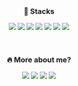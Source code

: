 <h3 align="center">📍 Stacks</h3>
<p align="center">
            <a href=""><img src="https://img.shields.io/badge/Python-3776AB?style=flat-square&logo=Python&logoColor=ffffff"/></a>
            <a href=""><img src="https://img.shields.io/badge/Java-007396?style=flat-square&logo=Java&logoColor=ffffff"/></a>
            <a href=""><img src="https://img.shields.io/badge/HTML5-E34F26?style=flat-square&logo=HTML5&logoColor=ffffff"/></a>
            <a href=""><img src="https://img.shields.io/badge/CSS3-1572B6?style=flat-square&logo=CSS3&logoColor=ffffff"/></a>
            <a href=""><img src="https://img.shields.io/badge/Django-092E20?style=flat-square&logo=Django&logoColor=ffffff"/></a>
            <a href=""><img src="https://img.shields.io/badge/Eclipse IDE-2C2255?style=flat-square&logo=Eclipse IDE&logoColor=ffffff"/></a>
            <a href=""><img src="https://img.shields.io/badge/PostgreSQL-4169E1?style=flat-square&logo=PostgreSQL&logoColor=ffffff"/></a>
</p>
<br>
<h3 align="center">🔥 More about me?</h3>
<p align="center">
            <a href="https://github.com/onmay16" target="_blank"><img src="https://img.shields.io/badge/GitHub-24282e?style=flat-square&logo=GitHub&logoColor=ffffff"/></a>
            <a href="https://www.linkedin.com/in/sugyeong-hong-01a04317a/" target="_blank"><img src="https://img.shields.io/badge/LinkedIn-0A66C2?style=flat-square&logo=LinkedIn&logoColor=ffffff"/></a>
            <a href="mailto:onmay16@gmail.com" target="_blank"><img src="https://img.shields.io/badge/Sugyeong/May-EA4335?style=flat-square&logo=Gmail&logoColor=ffffff"/></a>
            <a href="https://www.instagram.com/espacedemay/" target="_blank"><img src="https://img.shields.io/badge/espacedemay-E4405F?style=flat-square&logo=Instagram&logoColor=ffffff"/></a>
</p>

